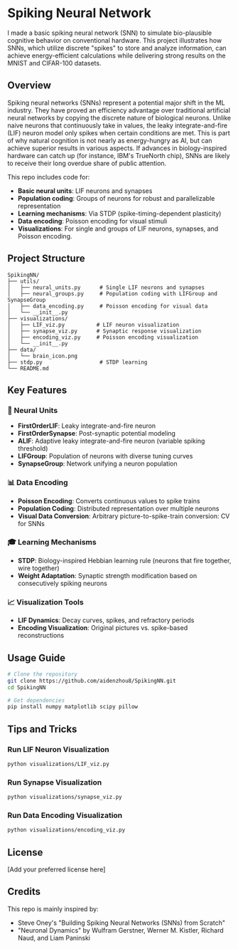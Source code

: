 # Spiking Neural Network

I made a basic spiking neural network (SNN) to simulate bio-plausible cognitive behavior on conventional hardware. This project illustrates how SNNs, which utilize discrete "spikes" to store and analyze information, can achieve energy-efficient calculations while delivering strong results on the MNIST and CIFAR-100 datasets. 

## Overview

Spiking neural networks (SNNs) represent a potential major shift in the ML industry. They have proved an efficiency advantage over traditional artificial neural networks by copying the discrete nature of biological neurons. Unlike naive neurons that continuously take in values, the leaky integrate-and-fire (LIF) neuron model only spikes when certain conditions are met. This is part of why natural cognition is not nearly as energy-hungry as AI, but can achieve superior results in various aspects. If advances in biology-inspired hardware can catch up (for instance, IBM's TrueNorth chip), SNNs are likely to receive their long overdue share of public attention. 

This repo includes code for:
- **Basic neural units**: LIF neurons and synapses
- **Population coding**: Groups of neurons for robust and parallelizable representation
- **Learning mechanisms**: Via STDP (spike-timing-dependent plasticity)
- **Data encoding**: Poisson encoding for visual stimuli
- **Visualizations**: For single and groups of LIF neurons, synapses, and Poisson encoding. 

## Project Structure

```
SpikingNN/
├── utils/                    
│   ├── neural_units.py      # Single LIF neurons and synapses
│   ├── neural_groups.py     # Population coding with LIFGroup and SynapseGroup
│   ├── data_encoding.py     # Poisson encoding for visual data
│   └── __init__.py
├── visualizations/           
│   ├── LIF_viz.py          # LIF neuron visualization
│   ├── synapse_viz.py      # Synaptic response visualization
│   ├── encoding_viz.py     # Poisson encoding visualization
│   └── __init__.py
├── data/                    
│   └── brain_icon.png     
├── stdp.py                  # STDP learning 
└── README.md
```

## Key Features

### 🧠 Neural Units
- **FirstOrderLIF**: Leaky integrate-and-fire neuron
- **FirstOrderSynapse**: Post-synaptic potential modeling
- **ALIF**: Adaptive leaky integrate-and-fire neuron (variable spiking threshold)
- **LIFGroup**: Population of neurons with diverse tuning curves
- **SynapseGroup**: Network unifying a neuron population

### 📊 Data Encoding
- **Poisson Encoding**: Converts continuous values to spike trains
- **Population Coding**: Distributed representation over multiple neurons
- **Visual Data Conversion**: Arbitrary picture-to-spike-train conversion: CV for SNNs

### 🎓 Learning Mechanisms
- **STDP**: Biology-inspired Hebbian learning rule (neurons that fire together, wire together)
- **Weight Adaptation**: Synaptic strength modification based on consecutively spiking neurons

### 📈 Visualization Tools
- **LIF Dynamics**: Decay curves, spikes, and refractory periods
- **Encoding Visualization**: Original pictures vs. spike-based reconstructions

## Usage Guide

```bash
# Clone the repository
git clone https://github.com/aidenzhou8/SpikingNN.git
cd SpikingNN

# Get dependencies
pip install numpy matplotlib scipy pillow
```

## Tips and Tricks

### Run LIF Neuron Visualization
```bash
python visualizations/LIF_viz.py
```

### Run Synapse Visualization
```bash
python visualizations/synapse_viz.py
```

### Run Data Encoding Visualization
```bash
python visualizations/encoding_viz.py
```

## License

[Add your preferred license here]

## Credits

This repo is mainly inspired by:
- Steve Oney's "Building Spiking Neural Networks (SNNs) from Scratch"
- "Neuronal Dynamics" by Wulfram Gerstner, Werner M. Kistler, Richard Naud, and Liam Paninski
